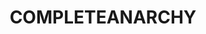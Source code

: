 ---
title: COMPLETEANARCHY
crosslinks:
- youtubefactsbot
- TOTALCOMMUNALISM
- FULLCOMMUNISM
- livven
- Anarchism
- anti_gif_bot
- Ultraleft
- u_imguralbumbot
- socialism
- Anarcho_Capitalism
- shitleftistssay
- ShitLiberalsSay
- EnoughBrocialistSpam
- xkcd
- MassdropBot
- The_Donald
- ANI_COMMUNISM
- Anarchy101
- SubredditDrama
- autotldr
---